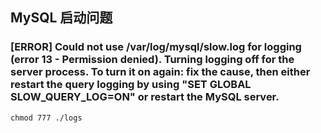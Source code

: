 ## MySQL 启动问题
### [ERROR] Could not use /var/log/mysql/slow.log for logging (error 13 - Permission denied). Turning logging off for the server process. To turn it on again: fix the cause, then either restart the query logging by using "SET GLOBAL SLOW_QUERY_LOG=ON" or restart the MySQL server.
```shell
chmod 777 ./logs
```
